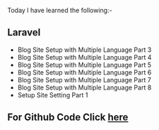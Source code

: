 Today I have learned the following:-

## Laravel
- Blog Site Setup with Multiple Language Part 3
- Blog Site Setup with Multiple Language Part 4
- Blog Site Setup with Multiple Language Part 5
- Blog Site Setup with Multiple Language Part 6
- Blog Site Setup with Multiple Language Part 7
- Blog Site Setup with Multiple Language Part 8
- Setup Site Setting Part 1

## For Github Code Click [here]()